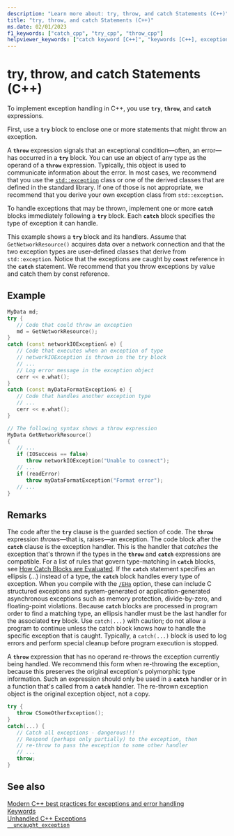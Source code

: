 ```yaml
---
description: "Learn more about: try, throw, and catch Statements (C++)"
title: "try, throw, and catch Statements (C++)"
ms.date: 02/01/2023
f1_keywords: ["catch_cpp", "try_cpp", "throw_cpp"]
helpviewer_keywords: ["catch keyword [C++]", "keywords [C++], exception handling", "C++ exception handling, statement syntax", "try-catch keyword [C++], about try-catch exception handling", "throw keyword [C++]", "try-catch keyword [C++]", "try-catch keyword [C++], exception handling", "throwing exceptions [C++], throw keyword", "try-catch keyword [C++], throw keyword [C++]s", "throwing exceptions [C++], implementing C++ exception handling", "throwing exceptions [C++]", "throw keyword [C++], throw() vs. throw(...)"]
---
```

# try, throw, and catch Statements (C++)

To implement exception handling in C++, you use **`try`**, **`throw`**, and **`catch`** expressions.

First, use a **`try`** block to enclose one or more statements that might throw an exception.

A **`throw`** expression signals that an exceptional condition—often, an error—has occurred in a **`try`** block. You can use an object of any type as the operand of a **`throw`** expression. Typically, this object is used to communicate information about the error. In most cases, we recommend that you use the [`std::exception`](../standard-library/exception-class.md) class or one of the derived classes that are defined in the standard library. If one of those is not appropriate, we recommend that you derive your own exception class from  `std::exception`.

To handle exceptions that may be thrown, implement one or more **`catch`** blocks immediately following a **`try`** block. Each **`catch`** block specifies the type of exception it can handle.

This example shows a **`try`** block and its handlers. Assume that `GetNetworkResource()` acquires data over a network connection and that the two exception types are user-defined classes that derive from `std::exception`. Notice that the exceptions are caught by **`const`** reference in the **`catch`** statement. We recommend that you throw exceptions by value and catch them by const reference.

## Example

```cpp
MyData md;
try {
   // Code that could throw an exception
   md = GetNetworkResource();
}
catch (const networkIOException& e) {
   // Code that executes when an exception of type
   // networkIOException is thrown in the try block
   // ...
   // Log error message in the exception object
   cerr << e.what();
}
catch (const myDataFormatException& e) {
   // Code that handles another exception type
   // ...
   cerr << e.what();
}

// The following syntax shows a throw expression
MyData GetNetworkResource()
{
   // ...
   if (IOSuccess == false)
      throw networkIOException("Unable to connect");
   // ...
   if (readError)
      throw myDataFormatException("Format error");
   // ...
}
```

## Remarks

The code after the **`try`** clause is the guarded section of code. The **`throw`** expression *throws*—that is, raises—an exception. The code block after the **`catch`** clause is the exception handler. This is the handler that *catches* the exception that's thrown if the types in the **`throw`** and **`catch`** expressions are compatible. For a list of rules that govern type-matching in **`catch`** blocks, see [How Catch Blocks are Evaluated](../cpp/how-catch-blocks-are-evaluated-cpp.md). If the **`catch`** statement specifies an ellipsis (...) instead of a type, the **`catch`** block handles every type of exception. When you compile with the [`/EHa`](../build/reference/eh-exception-handling-model.md) option, these can include C structured exceptions and system-generated or application-generated asynchronous exceptions such as memory protection, divide-by-zero, and floating-point violations. Because **`catch`** blocks are processed in program order to find a matching type, an ellipsis handler must be the last handler for the associated **`try`** block. Use `catch(...)` with caution; do not allow a program to continue unless the catch block knows how to handle the specific exception that is caught. Typically, a `catch(...)` block is used to log errors and perform special cleanup before program execution is stopped.

A **`throw`** expression that has no operand re-throws the exception currently being handled. We recommend this form when re-throwing the exception, because this preserves the original exception's polymorphic type information. Such an expression should only be used in a **`catch`** handler or in a function that's called from a **`catch`** handler. The re-thrown exception object is the original exception object, not a copy.

```cpp
try {
   throw CSomeOtherException();
}
catch(...) {
   // Catch all exceptions - dangerous!!!
   // Respond (perhaps only partially) to the exception, then
   // re-throw to pass the exception to some other handler
   // ...
   throw;
}
```

## See also

[Modern C++ best practices for exceptions and error handling](../cpp/errors-and-exception-handling-modern-cpp.md)<br/>
[Keywords](../cpp/keywords-cpp.md)<br/>
[Unhandled C++ Exceptions](../cpp/unhandled-cpp-exceptions.md)<br/>
[`__uncaught_exception`](../c-runtime-library/reference/uncaught-exception.md)
